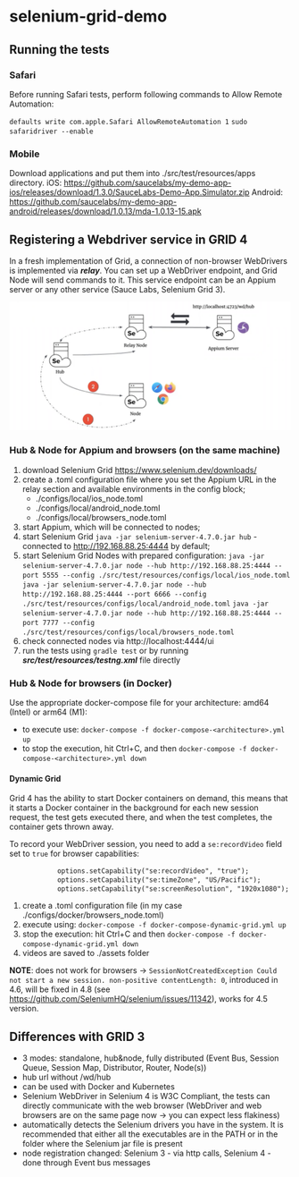 # selenium-grid-demo

## Running the tests

### Safari
Before running Safari tests, perform following commands to Allow Remote Automation:

`defaults write com.apple.Safari AllowRemoteAutomation 1`
`sudo safaridriver --enable`

### Mobile

Download applications and put them into ./src/test/resources/apps directory.
iOS: https://github.com/saucelabs/my-demo-app-ios/releases/download/1.3.0/SauceLabs-Demo-App.Simulator.zip
Android: https://github.com/saucelabs/my-demo-app-android/releases/download/1.0.13/mda-1.0.13-15.apk

## Registering a Webdriver service in GRID 4

In a fresh implementation of Grid, a connection of non-browser WebDrivers is implemented via **_relay_**. 
You can set up a WebDriver endpoint, and Grid Node will send commands to it. 
This service endpoint can be an Appium server or any other service (Sauce Labs, Selenium Grid 3).

![architecture](./src/test/resources/images/relay_node.png)


### Hub & Node for Appium and browsers (on the same machine)

1. download Selenium Grid https://www.selenium.dev/downloads/
2. create a .toml configuration file where you set the Appium URL in the relay section and available environments in the config block;
   - ./configs/local/ios_node.toml
   - ./configs/local/android_node.toml
   - ./configs/local/browsers_node.toml
2. start Appium, which will be connected to nodes;
3. start Selenium Grid `java -jar selenium-server-4.7.0.jar hub` - connected to http://192.168.88.25:4444 by default;
4. start Selenium Grid Nodes with prepared configuration:
   `java -jar selenium-server-4.7.0.jar node --hub http://192.168.88.25:4444 --port 5555 --config ./src/test/resources/configs/local/ios_node.toml`
   `java -jar selenium-server-4.7.0.jar node --hub http://192.168.88.25:4444 --port 6666 --config ./src/test/resources/configs/local/android_node.toml`
   `java -jar selenium-server-4.7.0.jar node --hub http://192.168.88.25:4444 --port 7777 --config ./src/test/resources/configs/local/browsers_node.toml`
5. check connected nodes via http://localhost:4444/ui
6. run the tests using `gradle test` or by running _**src/test/resources/testng.xml**_ file directly

### Hub & Node for browsers (in Docker)
 
Use the appropriate docker-compose file for your architecture: amd64 (Intel) or arm64 (M1):
- to execute use: `docker-compose -f docker-compose-<architecture>.yml up`
- to stop the execution, hit Ctrl+C, and then `docker-compose -f docker-compose-<architecture>.yml down`

#### Dynamic Grid

Grid 4 has the ability to start Docker containers on demand, this means that it starts a Docker container in the background for each new session request, the test gets executed there, and when the test completes, the container gets thrown away.

To record your WebDriver session, you need to add a `se:recordVideo` field set to `true` for browser capabilities:
```
            options.setCapability("se:recordVideo", "true");
            options.setCapability("se:timeZone", "US/Pacific");
            options.setCapability("se:screenResolution", "1920x1080");
```

1. create a .toml configuration file (in my case ./configs/docker/browsers_node.toml)
2. execute using: `docker-compose -f docker-compose-dynamic-grid.yml up`
3. stop the execution: hit Ctrl+C and then `docker-compose -f docker-compose-dynamic-grid.yml down`
4. videos are saved to ./assets folder

**NOTE**: does not work for browsers -> `SessionNotCreatedException Could not start a new session. non-positive contentLength: 0`, introduced in 4.6, will be fixed in 4.8 (see https://github.com/SeleniumHQ/selenium/issues/11342), works for 4.5 version.


## Differences with GRID 3
- 3 modes: standalone, hub&node, fully distributed (Event Bus, Session Queue, Session Map, Distributor, Router, Node(s))
- hub url without /wd/hub
- can be used with Docker and Kubernetes
- Selenium WebDriver in Selenium 4 is W3C Compliant, the tests can directly communicate with the web browser (WebDriver and web browsers are on the same page now -> you can expect less flakiness)
- automatically detects the Selenium drivers you have in the system. It is recommended that either all the executables are in the PATH or in the folder where the Selenium jar file is present
- node registration changed: Selenium 3 - via http calls, Selenium 4 - done through Event bus messages
